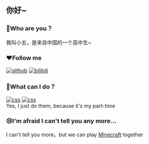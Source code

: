 ## 你好~
### 👋Who are you？
我叫小五，是来自中国的一个高中生~
### ❤Follow me
<a href="https://github.com/LittleFIve233"><img src="https://img.shields.io/badge/GitHub-black.svg" alt="github"></a>
<a href="https://space.bilibili.com/357635616"><img src="https://img.shields.io/badge/bilibili-pink.svg" alt="bilibili"></a>
### 🤔What can I do？
<a href="https://www.w3school.com.cn/html/index.asp"><img src="https://img.shields.io/badge/HTML-orange.svg" alt="css"></a> 
<a href="https://www.w3school.com.cn/css/index.asp"><img src="https://img.shields.io/badge/CSS-blue.svg" alt="css"></a><br />
Yes, I just do them, because it's my part-time
### 😢I'm afraid I can't tell you any more...
I can't tell you more，but we can play <a href="https://www.minecraft.net">Minecraft</a> together
